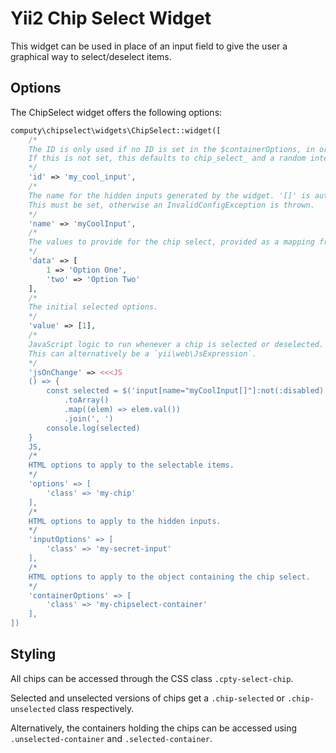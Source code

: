 # Yii2 Chip Select Widget

This widget can be used in place of an input field to give the user a graphical way to select/deselect items.

## Options

The ChipSelect widget offers the following options:

```php
computy\chipselect\widgets\ChipSelect::widget([
    /*
    The ID is only used if no ID is set in the $containerOptions, in order to generate a container ID.
    If this is not set, this defaults to chip_select_ and a random integer.
    */
    'id' => 'my_cool_input',
    /*
    The name for the hidden inputs generated by the widget. '[]' is automatically appended to it.
    This must be set, otherwise an InvalidConfigException is thrown.
    */
    'name' => 'myCoolInput',
    /*
    The values to provide for the chip select, provided as a mapping from the actual value to the displayed name.
    */
    'data' => [
        1 => 'Option One',
        'two' => 'Option Two'
    ],
    /*
    The initial selected options.
    */
    'value' => [1],
    /*
    JavaScript logic to run whenever a chip is selected or deselected.
    This can alternatively be a `yii\web\JsExpression`.
    */
    'jsOnChange' => <<<JS
    () => {
        const selected = $('input[name="myCoolInput[]"]:not(:disabled)')
            .toArray()
            .map((elem) => elem.val())
            .join(', ')
        console.log(selected)
    }
    JS,
    /*
    HTML options to apply to the selectable items.
    */
    'options' => [
        'class' => 'my-chip'
    ],
    /*
    HTML options to apply to the hidden inputs.
    */
    'inputOptions' => [
        'class' => 'my-secret-input'
    ],
    /*
    HTML options to apply to the object containing the chip select.
    */
    'containerOptions' => [
        'class' => 'my-chipselect-container'
    ],
])
```

## Styling

All chips can be accessed through the CSS class `.cpty-select-chip`.

Selected and unselected versions of chips get a `.chip-selected` or `.chip-unselected` class respectively.

Alternatively, the containers holding the chips can be accessed using `.unselected-container` and `.selected-container`.
